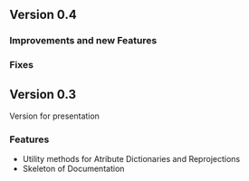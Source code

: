 ## Version 0.4

### Improvements and new Features


### Fixes


## Version 0.3

Version for presentation

### Features
* Utility methods for Atribute Dictionaries and Reprojections
* Skeleton of Documentation